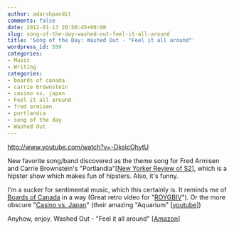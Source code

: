 ```yaml
---
author: adarshpandit
comments: false
date: 2012-01-13 20:50:45+00:00
slug: song-of-the-day-washed-out-feel-it-all-around
title: 'Song of the Day: Washed Out - "Feel it all around"'
wordpress_id: 559
categories:
- Music
- Writing
categories:
- boards of canada
- carrie brownstein
- casino vs. japan
- Feel it all around
- fred armisen
- portlandia
- song of the day
- Washed Out
---
```


http://www.youtube.com/watch?v=-DkslcOhytU

New favorite song/band discovered as the theme song for Fred Armisen and Carrie
Brownstein's "Portlandia"[[New Yorker Review of
S2](http://www.newyorker.com/reporting/2012/01/02/120102fa_fact_talbot)], which
is a hipster show which makes fun of hipsters. Also, it's funny.

I'm a sucker for sentimental music, which this certainly is. It reminds me of
[Boards of
Canada](http://www.amazon.com/gp/product/B000AP2ZQC/ref=as_li_ss_tl?ie=UTF8&tag=whmomyth-20&linkCode=as2&camp=1789&creative=390957&creativeASIN=B000AP2ZQC)
in a way (Great retro video for
"[ROYGBIV](http://www.youtube.com/watch?v=yT0gRc2c2wQ)"). Or the more obscure
"[Casino vs.
Japan](http://www.amazon.com/gp/product/B00006G9ZN/ref=as_li_ss_tl?ie=UTF8&tag=whmomyth-20&linkCode=as2&camp=1789&creative=390957&creativeASIN=B00006G9ZN)"
(their amazing "Aquarium"
[[youtube](http://www.youtube.com/watch?v=VzK1YYldoic)])

Anyhow, enjoy.  Washed Out - "Feel it all around"
[[Amazon](http://www.amazon.com/gp/product/B002OPFCXY/ref=as_li_ss_tl?ie=UTF8&tag=whmomyth-20&linkCode=as2&camp=1789&creative=390957&creativeASIN=B002OPFCXY)]
